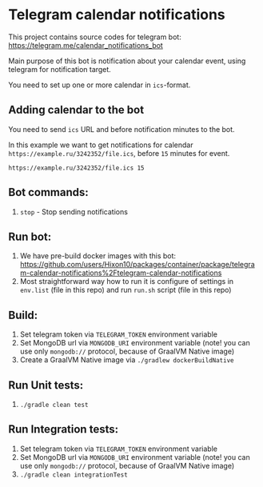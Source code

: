 # Telegram calendar notifications

This project contains source codes for telegram bot: https://telegram.me/calendar_notifications_bot 

Main purpose of this bot is notification about your calendar event, using telegram for notification target. 

You need to set up one or more calendar in `ics`-format.  

## Adding calendar to the bot
You need to send `ics` URL and before notification minutes to the bot. 

In this example we want to get notifications for calendar `https://example.ru/3242352/file.ics`, before `15` minutes for event.
```
https://example.ru/3242352/file.ics 15
```

## Bot commands:
1. `stop` - Stop sending notifications

## Run bot:
1. We have pre-build docker images with this bot: https://github.com/users/Hixon10/packages/container/package/telegram-calendar-notifications%2Ftelegram-calendar-notifications
2. Most straightforward way how to run it is configure of settings in `env.list` (file in this repo) and run `run.sh` script (file in this repo)

## Build:
1. Set telegram token via `TELEGRAM_TOKEN` environment variable
2. Set MongoDB url via `MONGODB_URI` environment variable (note! you can use only `mongodb://` protocol, because of GraalVM Native image)
3. Create a GraalVM Native image via `./gradlew dockerBuildNative`

## Run Unit tests:
1. `./gradle clean test`

## Run Integration tests:
1. Set telegram token via `TELEGRAM_TOKEN` environment variable
2. Set MongoDB url via `MONGODB_URI` environment variable (note! you can use only `mongodb://` protocol, because of GraalVM Native image)
3. `./gradle clean integrationTest` 
